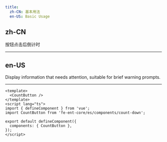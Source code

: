 ```yaml
title:
  zh-CN: 基本用法
  en-US: Basic Usage
```

## zh-CN

按钮点击后倒计时

---

## en-US

Display information that needs attention, suitable for brief warning prompts.

---

```vue
<template>
  <CountButton />
</template>
<script lang="ts">
import { defineComponent } from 'vue';
import CountButton from 'fe-ent-core/es/components/count-down';

export default defineComponent({
  components: { CountButton },
});
</script>
```
